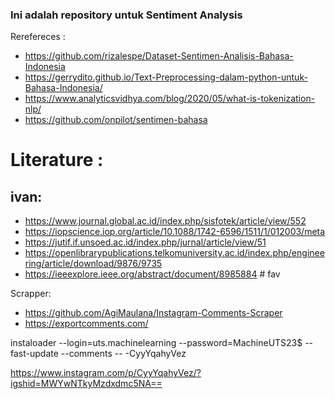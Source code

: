 ### Ini adalah repository untuk Sentiment Analysis



Rerefereces :
* https://github.com/rizalespe/Dataset-Sentimen-Analisis-Bahasa-Indonesia
* https://gerrydito.github.io/Text-Preprocessing-dalam-python-untuk-Bahasa-Indonesia/
* https://www.analyticsvidhya.com/blog/2020/05/what-is-tokenization-nlp/
* https://github.com/onpilot/sentimen-bahasa



# Literature :
## ivan:
* https://www.journal.global.ac.id/index.php/sisfotek/article/view/552
* https://iopscience.iop.org/article/10.1088/1742-6596/1511/1/012003/meta
* https://jutif.if.unsoed.ac.id/index.php/jurnal/article/view/51
* https://openlibrarypublications.telkomuniversity.ac.id/index.php/engineering/article/download/9876/9735
* https://ieeexplore.ieee.org/abstract/document/8985884 # fav


Scrapper:
* https://github.com/AgiMaulana/Instagram-Comments-Scraper
* https://exportcomments.com/

instaloader --login=uts.machinelearning --password=MachineUTS23$ --fast-update --comments  -- -CyyYqahyVez

https://www.instagram.com/p/CyyYqahyVez/?igshid=MWYwNTkyMzdxdmc5NA==
